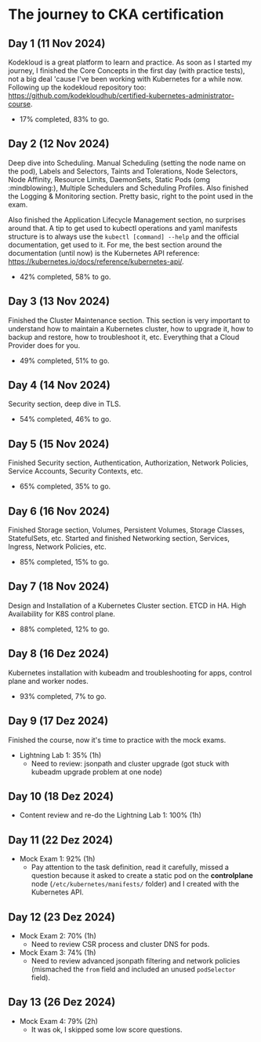 # The journey to CKA certification

## Day 1 (11 Nov 2024)

Kodekloud is a great platform to learn and practice. As soon as I started my journey, I finished the Core Concepts in the first day (with practice tests), not a big deal 'cause I've been working with Kubernetes for a while now. Following up the kodekloud repository too: https://github.com/kodekloudhub/certified-kubernetes-administrator-course.

- 17% completed, 83% to go.

## Day 2 (12 Nov 2024)

Deep dive into Scheduling. Manual Scheduling (setting the node name on the pod), Labels and Selectors, Taints and Tolerations, Node Selectors, Node Affinity, Resource Limits, DaemonSets, Static Pods (omg :mindblowing:), Multiple Schedulers and Scheduling Profiles. Also finished the Logging & Monitoring section. Pretty basic, right to the point used in the exam.

Also finished the Application Lifecycle Management section, no surprises around that. A tip to get used to kubectl operations and yaml manifests structure is to always use the `kubectl [command] --help` and the official documentation, get used to it. For me, the best section around the documentation (until now) is the Kubernetes API reference: https://kubernetes.io/docs/reference/kubernetes-api/.

- 42% completed, 58% to go.

## Day 3 (13 Nov 2024)

Finished the Cluster Maintenance section. This section is very important to understand how to maintain a Kubernetes cluster, how to upgrade it, how to backup and restore, how to troubleshoot it, etc. Everything that a Cloud Provider does for you.

- 49% completed, 51% to go.

## Day 4 (14 Nov 2024)

Security section, deep dive in TLS.

- 54% completed, 46% to go.

## Day 5 (15 Nov 2024)

Finished Security section, Authentication, Authorization, Network Policies, Service Accounts, Security Contexts, etc.

- 65% completed, 35% to go.

## Day 6 (16 Nov 2024)

Finished Storage section, Volumes, Persistent Volumes, Storage Classes, StatefulSets, etc. Started and finished Networking section, Services, Ingress, Network Policies, etc.

- 85% completed, 15% to go.

## Day 7 (18 Nov 2024)

Design and Installation of a Kubernetes Cluster section. ETCD in HA. High Availability for K8S control plane.

- 88% completed, 12% to go.

## Day 8 (16 Dez 2024)

Kubernetes installation with kubeadm and troubleshooting for apps, control plane and worker nodes.

- 93% completed, 7% to go.

## Day 9 (17 Dez 2024)

Finished the course, now it's time to practice with the mock exams.

- Lightning Lab 1: 35% (1h)
  - Need to review: jsonpath and cluster upgrade (got stuck with kubeadm upgrade problem at one node)

## Day 10 (18 Dez 2024)

- Content review and re-do the Lightning Lab 1: 100% (1h)

## Day 11 (22 Dez 2024)

- Mock Exam 1: 92% (1h)
  - Pay attention to the task definition, read it carefully, missed a question because it asked to create a static pod on the **controlplane** node (`/etc/kubernetes/manifests/` folder) and I created with the Kubernetes API.

## Day 12 (23 Dez 2024)

- Mock Exam 2: 70% (1h)
  - Need to review CSR process and cluster DNS for pods.
- Mock Exam 3: 74% (1h)
  - Need to review advanced jsonpath filtering and network policies (mismached the `from` field and included an unused `podSelector` field).

## Day 13 (26 Dez 2024)

- Mock Exam 4: 79% (2h)
  - It was ok, I skipped some low score questions.
